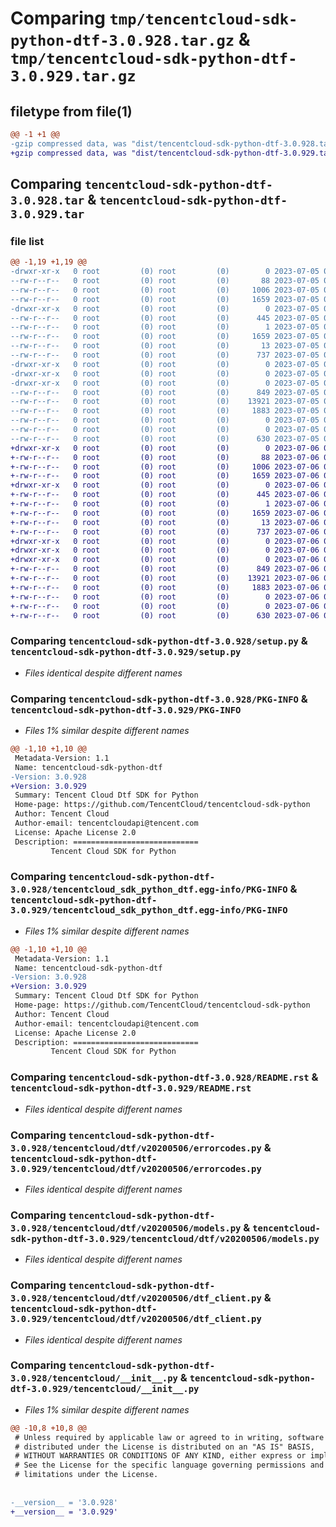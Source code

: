# Comparing `tmp/tencentcloud-sdk-python-dtf-3.0.928.tar.gz` & `tmp/tencentcloud-sdk-python-dtf-3.0.929.tar.gz`

## filetype from file(1)

```diff
@@ -1 +1 @@
-gzip compressed data, was "dist/tencentcloud-sdk-python-dtf-3.0.928.tar", last modified: Wed Jul  5 00:24:56 2023, max compression
+gzip compressed data, was "dist/tencentcloud-sdk-python-dtf-3.0.929.tar", last modified: Thu Jul  6 00:25:22 2023, max compression
```

## Comparing `tencentcloud-sdk-python-dtf-3.0.928.tar` & `tencentcloud-sdk-python-dtf-3.0.929.tar`

### file list

```diff
@@ -1,19 +1,19 @@
-drwxr-xr-x   0 root         (0) root         (0)        0 2023-07-05 00:24:56.000000 tencentcloud-sdk-python-dtf-3.0.928/
--rw-r--r--   0 root         (0) root         (0)       88 2023-07-05 00:24:56.000000 tencentcloud-sdk-python-dtf-3.0.928/setup.cfg
--rw-r--r--   0 root         (0) root         (0)     1006 2023-07-05 00:24:56.000000 tencentcloud-sdk-python-dtf-3.0.928/setup.py
--rw-r--r--   0 root         (0) root         (0)     1659 2023-07-05 00:24:56.000000 tencentcloud-sdk-python-dtf-3.0.928/PKG-INFO
-drwxr-xr-x   0 root         (0) root         (0)        0 2023-07-05 00:24:56.000000 tencentcloud-sdk-python-dtf-3.0.928/tencentcloud_sdk_python_dtf.egg-info/
--rw-r--r--   0 root         (0) root         (0)      445 2023-07-05 00:24:56.000000 tencentcloud-sdk-python-dtf-3.0.928/tencentcloud_sdk_python_dtf.egg-info/SOURCES.txt
--rw-r--r--   0 root         (0) root         (0)        1 2023-07-05 00:24:56.000000 tencentcloud-sdk-python-dtf-3.0.928/tencentcloud_sdk_python_dtf.egg-info/dependency_links.txt
--rw-r--r--   0 root         (0) root         (0)     1659 2023-07-05 00:24:56.000000 tencentcloud-sdk-python-dtf-3.0.928/tencentcloud_sdk_python_dtf.egg-info/PKG-INFO
--rw-r--r--   0 root         (0) root         (0)       13 2023-07-05 00:24:56.000000 tencentcloud-sdk-python-dtf-3.0.928/tencentcloud_sdk_python_dtf.egg-info/top_level.txt
--rw-r--r--   0 root         (0) root         (0)      737 2023-07-05 00:24:56.000000 tencentcloud-sdk-python-dtf-3.0.928/README.rst
-drwxr-xr-x   0 root         (0) root         (0)        0 2023-07-05 00:24:56.000000 tencentcloud-sdk-python-dtf-3.0.928/tencentcloud/
-drwxr-xr-x   0 root         (0) root         (0)        0 2023-07-05 00:24:56.000000 tencentcloud-sdk-python-dtf-3.0.928/tencentcloud/dtf/
-drwxr-xr-x   0 root         (0) root         (0)        0 2023-07-05 00:24:56.000000 tencentcloud-sdk-python-dtf-3.0.928/tencentcloud/dtf/v20200506/
--rw-r--r--   0 root         (0) root         (0)      849 2023-07-05 00:24:56.000000 tencentcloud-sdk-python-dtf-3.0.928/tencentcloud/dtf/v20200506/errorcodes.py
--rw-r--r--   0 root         (0) root         (0)    13921 2023-07-05 00:24:56.000000 tencentcloud-sdk-python-dtf-3.0.928/tencentcloud/dtf/v20200506/models.py
--rw-r--r--   0 root         (0) root         (0)     1883 2023-07-05 00:24:56.000000 tencentcloud-sdk-python-dtf-3.0.928/tencentcloud/dtf/v20200506/dtf_client.py
--rw-r--r--   0 root         (0) root         (0)        0 2023-07-05 00:24:56.000000 tencentcloud-sdk-python-dtf-3.0.928/tencentcloud/dtf/v20200506/__init__.py
--rw-r--r--   0 root         (0) root         (0)        0 2023-07-05 00:24:56.000000 tencentcloud-sdk-python-dtf-3.0.928/tencentcloud/dtf/__init__.py
--rw-r--r--   0 root         (0) root         (0)      630 2023-07-05 00:24:56.000000 tencentcloud-sdk-python-dtf-3.0.928/tencentcloud/__init__.py
+drwxr-xr-x   0 root         (0) root         (0)        0 2023-07-06 00:25:22.000000 tencentcloud-sdk-python-dtf-3.0.929/
+-rw-r--r--   0 root         (0) root         (0)       88 2023-07-06 00:25:22.000000 tencentcloud-sdk-python-dtf-3.0.929/setup.cfg
+-rw-r--r--   0 root         (0) root         (0)     1006 2023-07-06 00:25:22.000000 tencentcloud-sdk-python-dtf-3.0.929/setup.py
+-rw-r--r--   0 root         (0) root         (0)     1659 2023-07-06 00:25:22.000000 tencentcloud-sdk-python-dtf-3.0.929/PKG-INFO
+drwxr-xr-x   0 root         (0) root         (0)        0 2023-07-06 00:25:22.000000 tencentcloud-sdk-python-dtf-3.0.929/tencentcloud_sdk_python_dtf.egg-info/
+-rw-r--r--   0 root         (0) root         (0)      445 2023-07-06 00:25:22.000000 tencentcloud-sdk-python-dtf-3.0.929/tencentcloud_sdk_python_dtf.egg-info/SOURCES.txt
+-rw-r--r--   0 root         (0) root         (0)        1 2023-07-06 00:25:22.000000 tencentcloud-sdk-python-dtf-3.0.929/tencentcloud_sdk_python_dtf.egg-info/dependency_links.txt
+-rw-r--r--   0 root         (0) root         (0)     1659 2023-07-06 00:25:22.000000 tencentcloud-sdk-python-dtf-3.0.929/tencentcloud_sdk_python_dtf.egg-info/PKG-INFO
+-rw-r--r--   0 root         (0) root         (0)       13 2023-07-06 00:25:22.000000 tencentcloud-sdk-python-dtf-3.0.929/tencentcloud_sdk_python_dtf.egg-info/top_level.txt
+-rw-r--r--   0 root         (0) root         (0)      737 2023-07-06 00:25:22.000000 tencentcloud-sdk-python-dtf-3.0.929/README.rst
+drwxr-xr-x   0 root         (0) root         (0)        0 2023-07-06 00:25:22.000000 tencentcloud-sdk-python-dtf-3.0.929/tencentcloud/
+drwxr-xr-x   0 root         (0) root         (0)        0 2023-07-06 00:25:22.000000 tencentcloud-sdk-python-dtf-3.0.929/tencentcloud/dtf/
+drwxr-xr-x   0 root         (0) root         (0)        0 2023-07-06 00:25:22.000000 tencentcloud-sdk-python-dtf-3.0.929/tencentcloud/dtf/v20200506/
+-rw-r--r--   0 root         (0) root         (0)      849 2023-07-06 00:25:22.000000 tencentcloud-sdk-python-dtf-3.0.929/tencentcloud/dtf/v20200506/errorcodes.py
+-rw-r--r--   0 root         (0) root         (0)    13921 2023-07-06 00:25:22.000000 tencentcloud-sdk-python-dtf-3.0.929/tencentcloud/dtf/v20200506/models.py
+-rw-r--r--   0 root         (0) root         (0)     1883 2023-07-06 00:25:22.000000 tencentcloud-sdk-python-dtf-3.0.929/tencentcloud/dtf/v20200506/dtf_client.py
+-rw-r--r--   0 root         (0) root         (0)        0 2023-07-06 00:25:22.000000 tencentcloud-sdk-python-dtf-3.0.929/tencentcloud/dtf/v20200506/__init__.py
+-rw-r--r--   0 root         (0) root         (0)        0 2023-07-06 00:25:22.000000 tencentcloud-sdk-python-dtf-3.0.929/tencentcloud/dtf/__init__.py
+-rw-r--r--   0 root         (0) root         (0)      630 2023-07-06 00:25:22.000000 tencentcloud-sdk-python-dtf-3.0.929/tencentcloud/__init__.py
```

### Comparing `tencentcloud-sdk-python-dtf-3.0.928/setup.py` & `tencentcloud-sdk-python-dtf-3.0.929/setup.py`

 * *Files identical despite different names*

### Comparing `tencentcloud-sdk-python-dtf-3.0.928/PKG-INFO` & `tencentcloud-sdk-python-dtf-3.0.929/PKG-INFO`

 * *Files 1% similar despite different names*

```diff
@@ -1,10 +1,10 @@
 Metadata-Version: 1.1
 Name: tencentcloud-sdk-python-dtf
-Version: 3.0.928
+Version: 3.0.929
 Summary: Tencent Cloud Dtf SDK for Python
 Home-page: https://github.com/TencentCloud/tencentcloud-sdk-python
 Author: Tencent Cloud
 Author-email: tencentcloudapi@tencent.com
 License: Apache License 2.0
 Description: ============================
         Tencent Cloud SDK for Python
```

### Comparing `tencentcloud-sdk-python-dtf-3.0.928/tencentcloud_sdk_python_dtf.egg-info/PKG-INFO` & `tencentcloud-sdk-python-dtf-3.0.929/tencentcloud_sdk_python_dtf.egg-info/PKG-INFO`

 * *Files 1% similar despite different names*

```diff
@@ -1,10 +1,10 @@
 Metadata-Version: 1.1
 Name: tencentcloud-sdk-python-dtf
-Version: 3.0.928
+Version: 3.0.929
 Summary: Tencent Cloud Dtf SDK for Python
 Home-page: https://github.com/TencentCloud/tencentcloud-sdk-python
 Author: Tencent Cloud
 Author-email: tencentcloudapi@tencent.com
 License: Apache License 2.0
 Description: ============================
         Tencent Cloud SDK for Python
```

### Comparing `tencentcloud-sdk-python-dtf-3.0.928/README.rst` & `tencentcloud-sdk-python-dtf-3.0.929/README.rst`

 * *Files identical despite different names*

### Comparing `tencentcloud-sdk-python-dtf-3.0.928/tencentcloud/dtf/v20200506/errorcodes.py` & `tencentcloud-sdk-python-dtf-3.0.929/tencentcloud/dtf/v20200506/errorcodes.py`

 * *Files identical despite different names*

### Comparing `tencentcloud-sdk-python-dtf-3.0.928/tencentcloud/dtf/v20200506/models.py` & `tencentcloud-sdk-python-dtf-3.0.929/tencentcloud/dtf/v20200506/models.py`

 * *Files identical despite different names*

### Comparing `tencentcloud-sdk-python-dtf-3.0.928/tencentcloud/dtf/v20200506/dtf_client.py` & `tencentcloud-sdk-python-dtf-3.0.929/tencentcloud/dtf/v20200506/dtf_client.py`

 * *Files identical despite different names*

### Comparing `tencentcloud-sdk-python-dtf-3.0.928/tencentcloud/__init__.py` & `tencentcloud-sdk-python-dtf-3.0.929/tencentcloud/__init__.py`

 * *Files 1% similar despite different names*

```diff
@@ -10,8 +10,8 @@
 # Unless required by applicable law or agreed to in writing, software
 # distributed under the License is distributed on an "AS IS" BASIS,
 # WITHOUT WARRANTIES OR CONDITIONS OF ANY KIND, either express or implied.
 # See the License for the specific language governing permissions and
 # limitations under the License.
 
 
-__version__ = '3.0.928'
+__version__ = '3.0.929'
```


